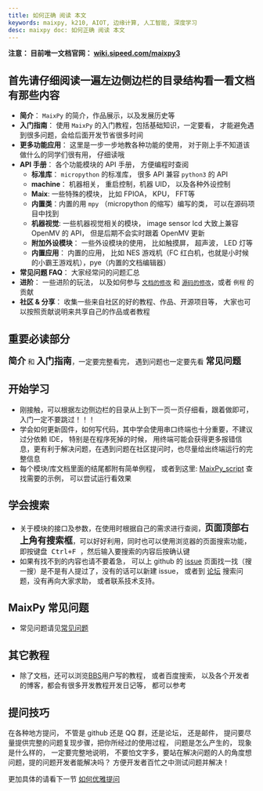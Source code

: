 ```yaml
---
title: 如何正确 阅读 本文
keywords: maixpy, k210, AIOT, 边缘计算, 人工智能, 深度学习
desc: maixpy doc: 如何正确 阅读 本文
---
```



**注意： 目前唯一文档官网： [wiki.sipeed.com/maixpy3](https://wiki.sipeed.com/maixpy)**


## 首先请仔细阅读一遍左边侧边栏的目录结构看一看文档有那些内容

* **简介**： `MaixPy` 的简介，作品展示，以及发展历史等
* **入门指南**： 使用 `MaixPy` 的入门教程，包括基础知识，一定要看， 才能避免遇到很多问题，会给后面开发节省很多时间
* **更多功能应用**： 这里是一步一步地教各种功能的使用， 对于刚上手不知道该做什么的同学们很有用， 仔细读哦
* **API 手册**： 各个功能模块的 API 手册， 方便编程时查阅
  * **标准库**： `micropython` 的标准库， 很多 API 兼容 `python3` 的 API
  * **machine**： 机器相关， 重启控制，机器 UID， 以及各种外设控制
  * **Maix**: 一些特殊的模块， 比如 FPIOA， KPU， FFT等
  * **内置类**：内置的用 `mpy` （micropython 的缩写）编写的类， 可以在源码项目中找到
  * **机器视觉**: 一些机器视觉相关的模块， image sensor lcd 大致上兼容 OpenMV 的 API， 但是后期不会实时跟着 OpenMV 更新
  * **附加外设模块**： 一些外设模块的使用， 比如触摸屏， 超声波， LED 灯等
  * **内置应用**： 内置的应用， 比如 NES 游戏机（FC 红白机，也就是小时候的小霸王游戏机），pye（内置的文档编辑器）
* **常见问题 FAQ**： 大家经常问的问题汇总
* **进阶**： 一些进阶的玩法， 以及如何参与 [`文档的修改`](./contribute/doc_convention.md) 和 [`源码的修改`](./contribute/code_convention.md)，或者 `例程` 的贡献
* **社区 & 分享**： 收集一些来自社区的好的教程、作品、开源项目等， 大家也可以按照贡献说明来共享自己的作品或者教程

## 重要必读部分

<code><strong><font size=4>简介</font></strong></code> 和 <code><strong><font size=4>入门指南</font></strong></code>，一定要完整看完， 遇到问题也一定要先看 <code><strong><font size=4>常见问题</font></strong></code>


## 开始学习

* 刚接触，可以根据左边侧边栏的目录从上到下一页一页仔细看，跟着做即可， 入门一定不要跳过！！！
* 学会如何更新固件，如何写代码，其中学会使用串口终端也十分重要，不建议过分依赖 IDE， 特别是在程序死掉的时候， 用终端可能会获得更多报错信息，更有利于解决问题，在遇到问题在社区提问时，也尽量给出终端运行的完整信息
* 每个模块/库文档里面的结尾都附有简单例程， 或者到这里: [MaixPy_script](https://github.com/sipeed/MaixPy_scripts) 查找需要的示例， 可以尝试运行看效果

## 学会搜索

* 关于模块的接口及参数，在使用时根据自己的需求进行查阅，<code><strong><font size=4>页面顶部右上角有搜索框</font></strong></code>，可以好好利用，同时也可以使用浏览器的页面搜索功能，即按键盘<kbd> Ctrl+F </kbd>，然后输入要搜索的内容后按确认键
* 如果有找不到的内容也请不要着急， 可以上 github 的 [issue](https://github.com/sipeed/MaixPy/issues) 页面找一找（搜一搜）是不是有人提过了，没有的话可以新建 issue， 或者到 [论坛](https://bbs.sipeed.com) 搜索问题，没有再向大家求助， 或者联系技术支持。

## MaixPy 常见问题

* 常见问题请见[常见问题](./others/maixpy_faq.md)


## 其它教程

* 除了文档，还可以浏览[BBS](https://bbs.sipeed.com)用户写的教程， 或者百度搜索， 以及各个开发者的博客，都会有很多开发教程开发日记等， 都可以参考

## 提问技巧

在各种地方提问， 不管是  github 还是 QQ 群，还是论坛， 还是邮件， 提问要尽量提供完整的问题复现步骤，把你所经过的使用过程， 问题是怎么产生的， 现象是什么样的， 一定要完整地说明， 不要怕文字多，要站在解决问题的人的角度想问题，提的问题开发者能解决吗？ 方便开发者百忙之中测试问题并解决！

更加具体的请看下一节 [如何优雅提问](./how_to_ask.md)




